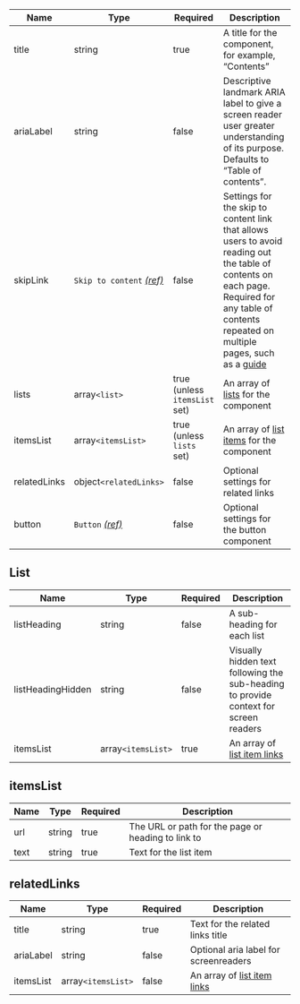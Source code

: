 | Name         | Type                                                     | Required                      | Description                                                                                                                                                                                                        |
| ------------ | -------------------------------------------------------- | ----------------------------- | ------------------------------------------------------------------------------------------------------------------------------------------------------------------------------------------------------------------ |
| title        | string                                                   | true                          | A title for the component, for example, “Contents”                                                                                                                                                                 |
| ariaLabel    | string                                                   | false                         | Descriptive landmark ARIA label to give a screen reader user greater understanding of its purpose. Defaults to “Table of contents”.                                                                                |
| skipLink     | `Skip to content` [_(ref)_](/components/skip-to-content) | false                         | Settings for the skip to content link that allows users to avoid reading out the table of contents on each page. Required for any table of contents repeated on multiple pages, such as a [guide](/patterns/guide) |
| lists        | array`<list>`                                            | true (unless `itemsList` set) | An array of [lists](#lists) for the component                                                                                                                                                                      |
| itemsList    | array`<itemsList>`                                       | true (unless `lists` set)     | An array of [list items](#itemslist) for the component                                                                                                                                                             |
| relatedLinks | object`<relatedLinks>`                                   | false                         | Optional settings for related links                                                                                                                                                                                |
| button       | `Button` [_(ref)_](/components/button)                   | false                         | Optional settings for the button component                                                                                                                                                                         |

## List

| Name              | Type               | Required | Description                                                                          |
| ----------------- | ------------------ | -------- | ------------------------------------------------------------------------------------ |
| listHeading       | string             | false    | A sub-heading for each list                                                          |
| listHeadingHidden | string             | false    | Visually hidden text following the sub-heading to provide context for screen readers |
| itemsList         | array`<itemsList>` | true     | An array of [list item links](#itemslist)                                            |

## itemsList

| Name | Type   | Required | Description                                        |
| ---- | ------ | -------- | -------------------------------------------------- |
| url  | string | true     | The URL or path for the page or heading to link to |
| text | string | true     | Text for the list item                             |

## relatedLinks

| Name      | Type               | Required | Description                               |
| --------- | ------------------ | -------- | ----------------------------------------- |
| title     | string             | true     | Text for the related links title          |
| ariaLabel | string             | false    | Optional aria label for screenreaders     |
| itemsList | array`<itemsList>` | false    | An array of [list item links](#itemslist) |
